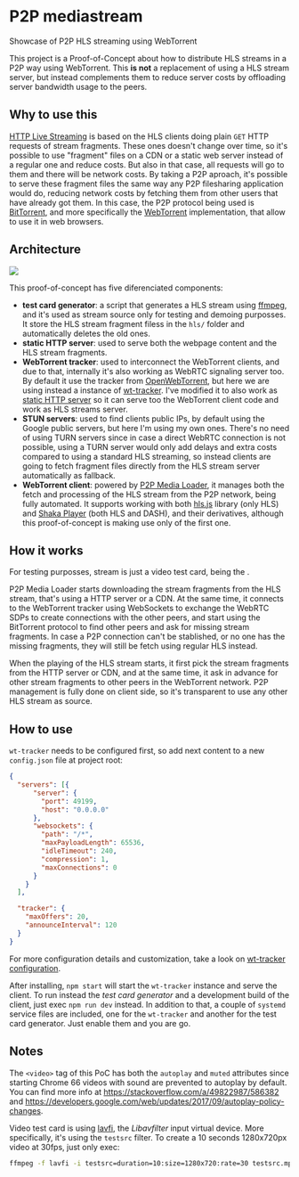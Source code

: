 # P2P mediastream

Showcase of P2P HLS streaming using WebTorrent

This project is a Proof-of-Concept about how to distribute HLS streams in a P2P
way using WebTorrent. This **is not** a replacement of using a HLS stream
server, but instead complements them to reduce server costs by offloading server
bandwidth usage to the peers.

## Why to use this

[HTTP Live Streaming](https://developer.apple.com/streaming/) is based on the
HLS clients doing plain `GET` HTTP requests of stream fragments. These ones
doesn't change over time, so it's possible to use "fragment" files on a CDN or a
static web server instead of a regular one and reduce costs. But also in that
case, all requests will go to them and there will be network costs. By taking a
P2P aproach, it's possible to serve these fragment files the same way any P2P
filesharing application would do, reducing network costs by fetching them from
other users that have already got them. In this case, the P2P protocol being
used is [BitTorrent](https://www.bittorrent.com/), and more specifically the
[WebTorrent](https://webtorrent.io/) implementation, that allow to use it in web
browsers.

## Architecture

![](https://raw.githubusercontent.com/Novage/p2p-media-loader/gh-pages/images/p2p-media-loader-network.png)

This proof-of-concept has five diferenciated components:

- **test card generator**: a script that generates a HLS stream using
  [ffmpeg](https://www.ffmpeg.org/), and it's used as stream source only for
  testing and demoing purposses. It store the HLS stream fragment filess in the
  `hls/` folder and automatically deletes the old ones.
- **static HTTP server**: used to serve both the webpage content and the HLS
  stream fragments.
- **WebTorrent tracker**: used to interconnect the WebTorrent clients, and due
  to that, internally it's also working as WebRTC signaling server too. By
  default it use the tracker from [OpenWebTorrent](https://openwebtorrent.com/),
  but here we are using instead a instance of
  [wt-tracker](https://github.com/Novage/wt-tracker). I've modified it to also
  work as [static HTTP server](https://github.com/Novage/wt-tracker/issues/28)
  so it can serve too the WebTorrent client code and work as HLS streams server.
- **STUN servers**: used to find clients public IPs, by default using the Google
  public servers, but here I'm using my own ones. There's no need of using TURN
  servers since in case a direct WebRTC connection is not possible, using a TURN
  server would only add delays and extra costs compared to using a standard HLS
  streaming, so instead clients are going to fetch fragment files directly from
  the HLS stream server automatically as fallback.
- **WebTorrent client**: powered by
  [P2P Media Loader](https://github.com/Novage/p2p-media-loader), it manages
  both the fetch and processing of the HLS stream from the P2P network, being
  fully automated. It supports working with both
  [hls.js](https://github.com/video-dev/hls.js) library (only HLS) and
  [Shaka Player](https://github.com/google/shaka-player) (both HLS and DASH),
  and their derivatives, although this proof-of-concept is making use only of
  the first one.

## How it works

For testing purposses, stream is just a video test card, being the .

P2P Media Loader starts downloading the stream fragments from the HLS stream,
that's using a HTTP server or a CDN. At the same time, it connects to the
WebTorrent tracker using WebSockets to exchange the WebRTC SDPs to create
connections with the other peers, and start using the BitTorrent protocol to
find other peers and ask for missing stream fragments. In case a P2P connection
can't be stablished, or no one has the missing fragments, they will still be
fetch using regular HLS instead.

When the playing of the HLS stream starts, it first pick the stream fragments
from the HTTP server or CDN, and at the same time, it ask in advance for other
stream fragments to other peers in the WebTorrent network. P2P management is
fully done on client side, so it's transparent to use any other HLS stream as
source.

## How to use

`wt-tracker` needs to be configured first, so add next content to a new
`config.json` file at project root:

```json
{
  "servers": [{
      "server": {
        "port": 49199,
        "host": "0.0.0.0"
      },
      "websockets": {
        "path": "/*",
        "maxPayloadLength": 65536,
        "idleTimeout": 240,
        "compression": 1,
        "maxConnections": 0
      }
    }
  ],

  "tracker": {
    "maxOffers": 20,
    "announceInterval": 120
  }
}
```

For more configuration details and customization, take a look on
[wt-tracker configuration](https://github.com/Novage/wt-tracker#configuration).

After installing, `npm start` will start the `wt-tracker` instance and serve the
client. To run instead the *test card generator* and a development build of the
client, just exec `npm run dev` instead. In addition to that, a couple of
`systemd` service files are included, one for the `wt-tracker` and another for
the test card generator. Just enable them and you are go.

## Notes

The `<video>` tag of this PoC has both the `autoplay` and `muted` attributes
since starting Chrome 66 videos with sound are prevented to autoplay by default.
You can find more info at https://stackoverflow.com/a/49822987/586382 and
https://developers.google.com/web/updates/2017/09/autoplay-policy-changes.

Video test card is using
[lavfi](https://www.bogotobogo.com/FFMpeg/ffmpeg_video_test_patterns_src.php),
the *Libavfilter* input virtual device. More specifically, it's using the
`testsrc` filter. To create a 10 seconds 1280x720px video at 30fps, just only
exec:

```sh
ffmpeg -f lavfi -i testsrc=duration=10:size=1280x720:rate=30 testsrc.mpg
```
